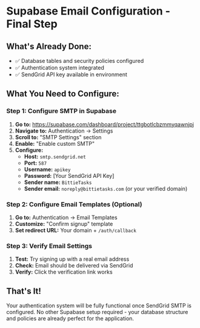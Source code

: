 # Supabase Email Configuration - Final Step

## What's Already Done:
- ✅ Database tables and security policies configured
- ✅ Authentication system integrated
- ✅ SendGrid API key available in environment

## What You Need to Configure:

### Step 1: Configure SMTP in Supabase
1. **Go to:** https://supabase.com/dashboard/project/ttgbotlcbzmmyqawnjpj
2. **Navigate to:** Authentication → Settings
3. **Scroll to:** "SMTP Settings" section
4. **Enable:** "Enable custom SMTP"
5. **Configure:**
   - **Host:** `smtp.sendgrid.net`
   - **Port:** `587`
   - **Username:** `apikey`
   - **Password:** [Your SendGrid API Key]
   - **Sender name:** `BittieTasks`
   - **Sender email:** `noreply@bittietasks.com` (or your verified domain)

### Step 2: Configure Email Templates (Optional)
1. **Go to:** Authentication → Email Templates
2. **Customize:** "Confirm signup" template
3. **Set redirect URL:** Your domain + `/auth/callback`

### Step 3: Verify Email Settings
1. **Test:** Try signing up with a real email address
2. **Check:** Email should be delivered via SendGrid
3. **Verify:** Click the verification link works

## That's It!
Your authentication system will be fully functional once SendGrid SMTP is configured. No other Supabase setup required - your database structure and policies are already perfect for the application.